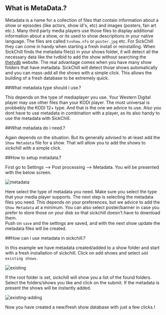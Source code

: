 ## What is MetaData.?

Metadata is a name for a collection of files that contain information about a show or episodes (like actors, show id's, etc) and images (posters, fan art etc.).
Many third party media players use those files to display additional information about a show, or its used to show descriptions in your native language. The files are called `tvshow.nfo` or `poster.jpg` etc.
For SickChill they can come in handy when starting a fresh install or reinstalling. 
When SickChill finds the metadata file(s) in your shows folder, it will detect all the necessary data like the tvdbid to add the show without searching the [thetvdb](https://thetvdb.com/) website.
The real advantage comes when you have many show folders that have metadata. SickChill will detect those shows automatically and you can mass-add all the shows with a simple click.
This allows the building of a fresh database to be extremely quick. 

##What metadata type should i use.?

This depends on the type of mediaplayer you use. Your Western Digital player may use other files than your KODI player.
The most universal is probbebly the KODI 12+ type. And that is the one we advice to use.
Also you dont have to use metadata in combination with a player, as its also handy to use the metadata with SickChill. 

##What metadata do i need.?

Again depends on the situation. But its generally advised to at-least add the `Show Metadata` file for a show.
That will allow you to add the shows to sickchill with a simple click.

##How to setup metadata.?

First go to Settings --> Post processing --> Metadata.
You will be presented with the below screen.

![metadata](https://cloud.githubusercontent.com/assets/7928052/13502747/8c3ae6b8-e16c-11e5-812c-16ef0c9e676e.png)

Here select the type of metadata you need. Make sure you select the type that your media player supports.
The next step is selecting the metadata files you need. This depends on your preferences, but we advice to add the `Show Metadata` at a minimum. You can also select poster/banner in case you prefer to store those on your disk so that sickchill doesn't have to download them.  
Push on `save` and the settings are saved, and with the next show update the metadata files will be created.  

##How can i use metadata in sickchill.?

In this example we have metadata created/added to a show folder and start with a fresh installation of sickchill.
Click on add shows and select `add existing shows`.

![existing](https://cloud.githubusercontent.com/assets/7928052/13502745/8c13b0fc-e16c-11e5-8793-3c86b25d99ab.png)

If the root folder is set, sickchill will show you a list of the found folders.
Select the folders/shows you like and click on the submit. If the metadata is present the shows will be instantly added.

![existing-adding](https://cloud.githubusercontent.com/assets/7928052/13502746/8c14b6dc-e16c-11e5-8b43-4291118947a8.png)

Now you have created a new/fresh show database with just a few clicks.!


 